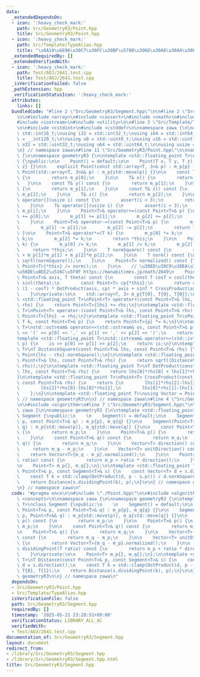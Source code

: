 ```yaml
---
data:
  _extendedDependsOn:
  - icon: ':heavy_check_mark:'
    path: Src/GeometryR3/Point.hpp
    title: Src/GeometryR3/Point.hpp
  - icon: ':heavy_check_mark:'
    path: Src/Template/TypeAlias.hpp
    title: "\u6A19\u6E96\u30C7\u30FC\u30BF\u578B\u306E\u30A8\u30A4\u30EA\u30A2\u30B9"
  _extendedRequiredBy: []
  _extendedVerifiedWith:
  - icon: ':heavy_check_mark:'
    path: Test/AOJ/2641.test.cpp
    title: Test/AOJ/2641.test.cpp
  _isVerificationFailed: false
  _pathExtension: hpp
  _verificationStatusIcon: ':heavy_check_mark:'
  attributes:
    links: []
  bundledCode: "#line 2 \"Src/GeometryR3/Segment.hpp\"\n\n#line 2 \"Src/GeometryR3/Point.hpp\"\
    \n\n#include <array>\n#include <cassert>\n#include <cmath>\n#include <concepts>\n\
    #include <iostream>\n#include <utility>\n\n#line 2 \"Src/Template/TypeAlias.hpp\"\
    \n\n#include <cstdint>\n#include <cstddef>\n\nnamespace zawa {\n\nusing i16 =\
    \ std::int16_t;\nusing i32 = std::int32_t;\nusing i64 = std::int64_t;\nusing i128\
    \ = __int128_t;\n\nusing u8 = std::uint8_t;\nusing u16 = std::uint16_t;\nusing\
    \ u32 = std::uint32_t;\nusing u64 = std::uint64_t;\n\nusing usize = std::size_t;\n\
    \n} // namespace zawa\n#line 11 \"Src/GeometryR3/Point.hpp\"\n\nnamespace zawa\
    \ {\n\nnamespace geometryR3 {\n\ntemplate <std::floating_point T>\nclass Point\
    \ {\npublic:\n\n    Point() = default;\n\n    Point(T x, T y, T z) : m_p{x, y,\
    \ z} {}\n\n    explicit Point(const std::array<T, 3>& p) : m_p{p} {}\n\n    explicit\
    \ Point(std::array<T, 3>&& p) : m_p{std::move(p)} {}\n\n    const T& x() const\
    \ {\n        return m_p[0];\n    }\n\n    T& x() {\n        return m_p[0];\n \
    \   }\n\n    const T& y() const {\n        return m_p[1];\n    }\n\n    T& y()\
    \ {\n        return m_p[1];\n    }\n\n    const T& z() const {\n        return\
    \ m_p[2];\n    }\n\n    T& z() {\n        return m_p[2];\n    }\n\n    const T&\
    \ operator[](usize i) const {\n        assert(i < 3);\n        return m_p[i];\n\
    \    }\n\n    T& operator[](usize i) {\n        assert(i < 3);\n        return\
    \ m_p[i];\n    }\n\n    Point<T>& operator+=(const Point<T>& p) {\n        m_p[0]\
    \ += p[0];\n        m_p[1] += p[1];\n        m_p[2] += p[2];\n        return *this;\n\
    \    }\n\n    Point<T>& operator-=(const Point<T>& p) {\n        m_p[0] -= p[0];\n\
    \        m_p[1] -= p[1];\n        m_p[2] -= p[2];\n        return *this;\n   \
    \ }\n\n    Point<T>& operator*=(T k) {\n        m_p[0] *= k;\n        m_p[1] *=\
    \ k;\n        m_p[2] *= k;\n        return *this;\n    }\n\n    Point<T>& operator/=(T\
    \ k) {\n        m_p[0] /= k;\n        m_p[1] /= k;\n        m_p[2] /= k;\n   \
    \     return *this;\n    }\n\n    T normSquare() const {\n        return m_p[0]*m_p[0]\
    \ + m_p[1]*m_p[1] + m_p[2]*m_p[2];\n    }\n\n    T norm() const {\n        return\
    \ sqrtl(normSquare());\n    }\n\n    Point<T> normalized() const {\n        return\
    \ Point<T>{*this} /= norm();\n    }\n\n    // \u30ED\u30C9\u30EA\u30B2\u30B9\u306E\
    \u56DE\u8EE2\u516C\u5F0F https://manabitimes.jp/math/2649\n    Point<T> rotated(const\
    \ Point<T>& axis, T theta) const {\n        const T cosT = cosl(theta), sinT =\
    \ sinl(theta);\n        const Point<T> cp{*this};\n        return cosT * cp +\
    \ (1 - cosT) * DotProduct(axis, cp) * axis + sinT * CrossProduct(axis, cp);\n\
    \    }\n\nprivate:\n\n    std::array<T, 3> m_p{T{0}, T{0}, T{0}};\n\n};\n\ntemplate\
    \ <std::floating_point T>\nPoint<T> operator+(const Point<T>& lhs, const Point<T>&\
    \ rhs) {\n    return Point<T>{lhs} += rhs;\n}\n\ntemplate <std::floating_point\
    \ T>\nPoint<T> operator-(const Point<T>& lhs, const Point<T>& rhs) {\n    return\
    \ Point<T>{lhs} -= rhs;\n}\n\ntemplate <std::floating_point T>\nPoint<T> operator*(const\
    \ T k, const Point<T>& p) {\n    return Point<T>{p} *= k;\n}\n\ntemplate <std::floating_point\
    \ T>\nstd::ostream& operator<<(std::ostream& os, const Point<T>& p) {\n    os\
    \ << '(' << p[0] << ',' << p[1] << ',' << p[2] << ')';\n    return os;\n}\n\n\
    template <std::floating_point T>\nstd::istream& operator>>(std::istream& is, Point<T>&\
    \ p) {\n    is >> p[0] >> p[1] >> p[2];\n    return is;\n}\n\ntemplate <std::floating_point\
    \ T>\nT DistanceSquare(const Point<T>& lhs, const Point<T>& rhs) {\n    return\
    \ Point{lhs - rhs}.normSquare();\n}\n\ntemplate <std::floating_point T>\nT Distance(const\
    \ Point<T>& lhs, const Point<T>& rhs) {\n    return sqrtl(DistanceSquare(lhs,\
    \ rhs));\n}\n\ntemplate <std::floating_point T>\nT DotProduct(const Point<T>&\
    \ lhs, const Point<T>& rhs) {\n    return lhs[0]*rhs[0] + lhs[1]*rhs[1] + lhs[2]*rhs[2];\n\
    }\n\ntemplate <std::floating_point T>\nPoint<T> CrossProduct(const Point<T>& lhs,\
    \ const Point<T>& rhs) {\n    return {\n        lhs[1]*rhs[2]-lhs[2]*rhs[1],\n\
    \        lhs[2]*rhs[0]-lhs[0]*rhs[2],\n        lhs[0]*rhs[1]-lhs[1]*rhs[0],\n\
    \    };\n}\n\ntemplate <std::floating_point T>\nusing Vector = Point<T>;\n\n}\
    \ // namespace geometryR3\n\n} // namespace zawa\n#line 4 \"Src/GeometryR3/Segment.hpp\"\
    \n\n#include <algorithm>\n#line 7 \"Src/GeometryR3/Segment.hpp\"\n\nnamespace\
    \ zawa {\n\nnamespace geometryR3 {\n\ntemplate <std::floating_point T>\nclass\
    \ Segment {\npublic:\n    \n    Segment() = default;\n\n    Segment(const Point<T>&\
    \ p, const Point<T>& q) : m_p{p}, m_q{q} {}\n\n    Segment(Point<T>&& p, Point<T>&&\
    \ q) : m_p{std::move(p)}, m_q{std::move(q)} {}\n\n    const Point<T>& p() const\
    \ {\n        return m_p;\n    }\n\n    Point<T>& p() {\n        return m_p;\n\
    \    }\n\n    const Point<T>& q() const {\n        return m_q;\n    }\n\n    Point<T>&\
    \ q() {\n        return m_q;\n    }\n\n    Vector<T> direction() const {\n   \
    \     return m_q - m_p;\n    }\n\n    Vector<T> unitDirection() const {\n    \
    \    return Vector<T>{m_q - m_p}.normalized();\n    }\n\n    Point<T> dividingPoint(T\
    \ ratio) const {\n        return m_p + ratio * direction();\n    }\n\nprivate:\n\
    \n    Point<T> m_p{}, m_q{};\n};\n\ntemplate <std::floating_point T>\nT Distance(const\
    \ Point<T>& p, const Segment<T>& s) {\n    const Vector<T> d = s.direction();\n\
    \    const T k = std::clamp(DotProduct(d, p - s.p()) / d.normSquare(), T{0}, T{1});\n\
    \    return Distance(s.dividingPoint(k), p);\n}\n\n} // namespace geometryR3\n\
    \n} // namespace zawa\n"
  code: "#pragma once\n\n#include \"./Point.hpp\"\n\n#include <algorithm>\n#include\
    \ <concepts>\n\nnamespace zawa {\n\nnamespace geometryR3 {\n\ntemplate <std::floating_point\
    \ T>\nclass Segment {\npublic:\n    \n    Segment() = default;\n\n    Segment(const\
    \ Point<T>& p, const Point<T>& q) : m_p{p}, m_q{q} {}\n\n    Segment(Point<T>&&\
    \ p, Point<T>&& q) : m_p{std::move(p)}, m_q{std::move(q)} {}\n\n    const Point<T>&\
    \ p() const {\n        return m_p;\n    }\n\n    Point<T>& p() {\n        return\
    \ m_p;\n    }\n\n    const Point<T>& q() const {\n        return m_q;\n    }\n\
    \n    Point<T>& q() {\n        return m_q;\n    }\n\n    Vector<T> direction()\
    \ const {\n        return m_q - m_p;\n    }\n\n    Vector<T> unitDirection() const\
    \ {\n        return Vector<T>{m_q - m_p}.normalized();\n    }\n\n    Point<T>\
    \ dividingPoint(T ratio) const {\n        return m_p + ratio * direction();\n\
    \    }\n\nprivate:\n\n    Point<T> m_p{}, m_q{};\n};\n\ntemplate <std::floating_point\
    \ T>\nT Distance(const Point<T>& p, const Segment<T>& s) {\n    const Vector<T>\
    \ d = s.direction();\n    const T k = std::clamp(DotProduct(d, p - s.p()) / d.normSquare(),\
    \ T{0}, T{1});\n    return Distance(s.dividingPoint(k), p);\n}\n\n} // namespace\
    \ geometryR3\n\n} // namespace zawa\n"
  dependsOn:
  - Src/GeometryR3/Point.hpp
  - Src/Template/TypeAlias.hpp
  isVerificationFile: false
  path: Src/GeometryR3/Segment.hpp
  requiredBy: []
  timestamp: '2025-05-21 23:28:51+09:00'
  verificationStatus: LIBRARY_ALL_AC
  verifiedWith:
  - Test/AOJ/2641.test.cpp
documentation_of: Src/GeometryR3/Segment.hpp
layout: document
redirect_from:
- /library/Src/GeometryR3/Segment.hpp
- /library/Src/GeometryR3/Segment.hpp.html
title: Src/GeometryR3/Segment.hpp
---
```

